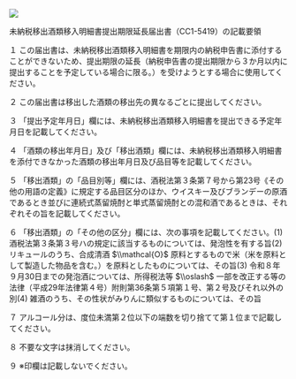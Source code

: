 ![](https://www.nta.go.jp/tmp/66af70f2-612b-4662-9c16-6ae00a3c2b34/images/bf61e5d6b609513abc15d2ca53a4f2bfe8b5903a6ae73b795c16f80a38b67701.jpg)

未納税移出酒類移入明細書提出期限延長届出書（CC1-5419）の記載要領

１ この届出書は、未納税移出酒類移入明細書を期限内の納税申告書に添付することができないため、提出期限の延長（納税申告書の提出期限から３か月以内に提出することを予定している場合に限る。）を受けようとする場合に使用してください。

２ この届出書は移出した酒類の移出先の異なるごとに提出してください。

３ 「提出予定年月日」欄には、未納税移出酒類移入明細書を提出できる予定年月日を記載してください。

４ 「酒類の移出年月日」及び「移出酒類」欄には、未納税移出酒類移入明細書を添付できなかった酒類の移出年月日及び品目等を記載してください。

５ 「移出酒類」の「品目別等」欄には、酒税法第３条第７号から第23号《その他の用語の定義》に規定する品目区分のほか、ウイスキー及びブランデーの原酒であるとき並びに連続式蒸留焼酎と単式蒸留焼酎との混和酒であるときは、それぞれその旨を記載してください。

６ 「移出酒類」の「その他の区分」欄には、次の事項を記載してください。(1) 酒税法第３条第３号ハの規定に該当するものについては、発泡性を有する旨(2) リキュールのうち、合成清酒 $\\mathcal{O}$ 原料とするもので米（米を原料として製造した物品を含む。）を原料としたものについては、その旨(3) 令和８年９月30日までの発泡酒については、所得税法等 $\\oslash$ 一部を改正する等の法律（平成29年法律第４号）附則第36条第５項第１号、第２号及びそれ以外の別(4) 雑酒のうち、その性状がみりんに類似するものについては、その旨

７ アルコール分は、度位未満第２位以下の端数を切り捨てて第１位まで記載してください。

８ 不要な文字は抹消してください。

９ ※印欄は記載しないでください。